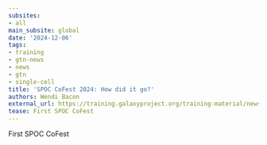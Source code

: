 ```yaml
---
subsites:
- all
main_subsite: global
date: '2024-12-06'
tags:
- training
- gtn-news
- news
- gtn
- single-cell
title: 'SPOC CoFest 2024: How did it go?'
authors: Wendi Bacon
external_url: https://training.galaxyproject.org/training-material/news/2024/12/06/spoc_cofest.html
tease: First SPOC CoFest
---
```

First SPOC CoFest